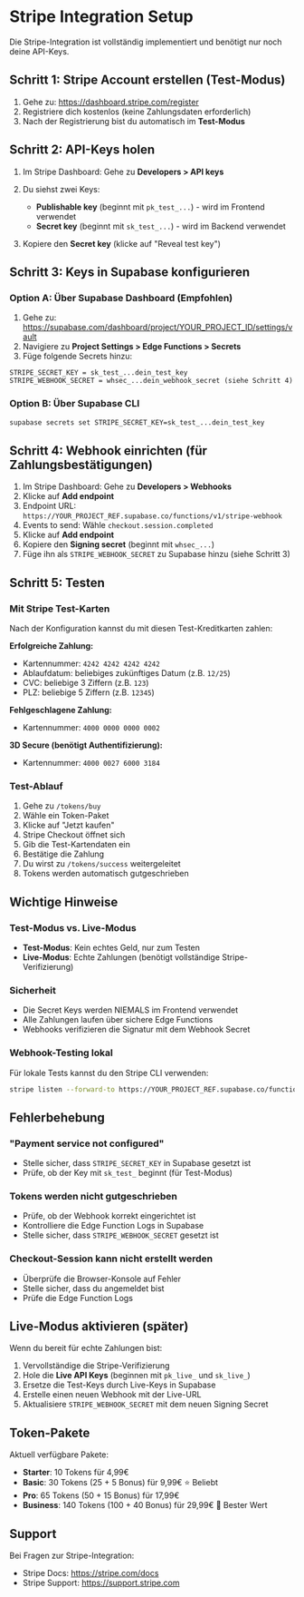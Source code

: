 # Stripe Integration Setup

Die Stripe-Integration ist vollständig implementiert und benötigt nur noch deine API-Keys.

## Schritt 1: Stripe Account erstellen (Test-Modus)

1. Gehe zu: https://dashboard.stripe.com/register
2. Registriere dich kostenlos (keine Zahlungsdaten erforderlich)
3. Nach der Registrierung bist du automatisch im **Test-Modus**

## Schritt 2: API-Keys holen

1. Im Stripe Dashboard: Gehe zu **Developers > API keys**
2. Du siehst zwei Keys:
   - **Publishable key** (beginnt mit `pk_test_...`) - wird im Frontend verwendet
   - **Secret key** (beginnt mit `sk_test_...`) - wird im Backend verwendet

3. Kopiere den **Secret key** (klicke auf "Reveal test key")

## Schritt 3: Keys in Supabase konfigurieren

### Option A: Über Supabase Dashboard (Empfohlen)

1. Gehe zu: https://supabase.com/dashboard/project/YOUR_PROJECT_ID/settings/vault
2. Navigiere zu **Project Settings > Edge Functions > Secrets**
3. Füge folgende Secrets hinzu:

```
STRIPE_SECRET_KEY = sk_test_...dein_test_key
STRIPE_WEBHOOK_SECRET = whsec_...dein_webhook_secret (siehe Schritt 4)
```

### Option B: Über Supabase CLI

```bash
supabase secrets set STRIPE_SECRET_KEY=sk_test_...dein_test_key
```

## Schritt 4: Webhook einrichten (für Zahlungsbestätigungen)

1. Im Stripe Dashboard: Gehe zu **Developers > Webhooks**
2. Klicke auf **Add endpoint**
3. Endpoint URL: `https://YOUR_PROJECT_REF.supabase.co/functions/v1/stripe-webhook`
4. Events to send: Wähle `checkout.session.completed`
5. Klicke auf **Add endpoint**
6. Kopiere den **Signing secret** (beginnt mit `whsec_...`)
7. Füge ihn als `STRIPE_WEBHOOK_SECRET` zu Supabase hinzu (siehe Schritt 3)

## Schritt 5: Testen

### Mit Stripe Test-Karten

Nach der Konfiguration kannst du mit diesen Test-Kreditkarten zahlen:

**Erfolgreiche Zahlung:**
- Kartennummer: `4242 4242 4242 4242`
- Ablaufdatum: beliebiges zukünftiges Datum (z.B. `12/25`)
- CVC: beliebige 3 Ziffern (z.B. `123`)
- PLZ: beliebige 5 Ziffern (z.B. `12345`)

**Fehlgeschlagene Zahlung:**
- Kartennummer: `4000 0000 0000 0002`

**3D Secure (benötigt Authentifizierung):**
- Kartennummer: `4000 0027 6000 3184`

### Test-Ablauf

1. Gehe zu `/tokens/buy`
2. Wähle ein Token-Paket
3. Klicke auf "Jetzt kaufen"
4. Stripe Checkout öffnet sich
5. Gib die Test-Kartendaten ein
6. Bestätige die Zahlung
7. Du wirst zu `/tokens/success` weitergeleitet
8. Tokens werden automatisch gutgeschrieben

## Wichtige Hinweise

### Test-Modus vs. Live-Modus

- **Test-Modus**: Kein echtes Geld, nur zum Testen
- **Live-Modus**: Echte Zahlungen (benötigt vollständige Stripe-Verifizierung)

### Sicherheit

- Die Secret Keys werden NIEMALS im Frontend verwendet
- Alle Zahlungen laufen über sichere Edge Functions
- Webhooks verifizieren die Signatur mit dem Webhook Secret

### Webhook-Testing lokal

Für lokale Tests kannst du den Stripe CLI verwenden:

```bash
stripe listen --forward-to https://YOUR_PROJECT_REF.supabase.co/functions/v1/stripe-webhook
```

## Fehlerbehebung

### "Payment service not configured"
- Stelle sicher, dass `STRIPE_SECRET_KEY` in Supabase gesetzt ist
- Prüfe, ob der Key mit `sk_test_` beginnt (für Test-Modus)

### Tokens werden nicht gutgeschrieben
- Prüfe, ob der Webhook korrekt eingerichtet ist
- Kontrolliere die Edge Function Logs in Supabase
- Stelle sicher, dass `STRIPE_WEBHOOK_SECRET` gesetzt ist

### Checkout-Session kann nicht erstellt werden
- Überprüfe die Browser-Konsole auf Fehler
- Stelle sicher, dass du angemeldet bist
- Prüfe die Edge Function Logs

## Live-Modus aktivieren (später)

Wenn du bereit für echte Zahlungen bist:

1. Vervollständige die Stripe-Verifizierung
2. Hole die **Live API Keys** (beginnen mit `pk_live_` und `sk_live_`)
3. Ersetze die Test-Keys durch Live-Keys in Supabase
4. Erstelle einen neuen Webhook mit der Live-URL
5. Aktualisiere `STRIPE_WEBHOOK_SECRET` mit dem neuen Signing Secret

## Token-Pakete

Aktuell verfügbare Pakete:

- **Starter**: 10 Tokens für 4,99€
- **Basic**: 30 Tokens (25 + 5 Bonus) für 9,99€ ⭐ Beliebt
- **Pro**: 65 Tokens (50 + 15 Bonus) für 17,99€
- **Business**: 140 Tokens (100 + 40 Bonus) für 29,99€ 👑 Bester Wert

## Support

Bei Fragen zur Stripe-Integration:
- Stripe Docs: https://stripe.com/docs
- Stripe Support: https://support.stripe.com
